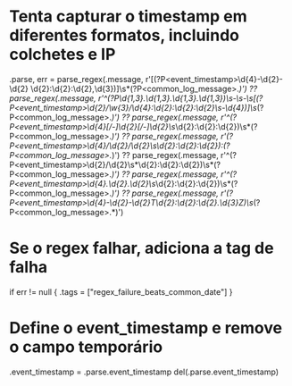 # Tenta capturar o timestamp em diferentes formatos, incluindo colchetes e IP
.parse, err = parse_regex(.message, r'\[(?P<event_timestamp>\d{4}-\d{2}-\d{2} \d{2}:\d{2}:\d{2},\d{3})\]\s*(?P<common_log_message>.*)') ??
               parse_regex(.message, r'^(?P<ip>\d{1,3}\.\d{1,3}\.\d{1,3}\.\d{1,3})\s-\s-\s\[(?P<event_timestamp>\d{2}/\w{3}/\d{4}:\d{2}:\d{2}:\d{2}\s-\d{4})\]\s*(?P<common_log_message>.*)') ??
               parse_regex(.message, r'^(?P<event_timestamp>\d{4}[/-]\d{2}[/-]\d{2}\s*\d{2}:\d{2}:\d{2})\s*(?P<common_log_message>.*)') ??
               parse_regex(.message, r'(?P<event_timestamp>\d{4}/\d{2}/\d{2}\s\d{2}:\d{2}:\d{2}):(?P<common_log_message>.*)') ??
               parse_regex(.message, r'^(?P<event_timestamp>\d{2}/\d{2}\s*\d{2}:\d{2}:\d{2})\s*(?P<common_log_message>.*)') ??
               parse_regex(.message, r'^(?P<event_timestamp>\d{4}\.\d{2}\.\d{2}\s*\d{2}:\d{2}:\d{2})\s*(?P<common_log_message>.*)') ??
               parse_regex(.message, r'(?P<event_timestamp>\d{4}-\d{2}-\d{2}T\d{2}:\d{2}:\d{2}\.\d{3}Z)\s*(?P<common_log_message>.*)')

# Se o regex falhar, adiciona a tag de falha
if err != null {
  .tags = ["regex_failure_beats_common_date"]
}

# Define o event_timestamp e remove o campo temporário
.event_timestamp = .parse.event_timestamp
del(.parse.event_timestamp)
